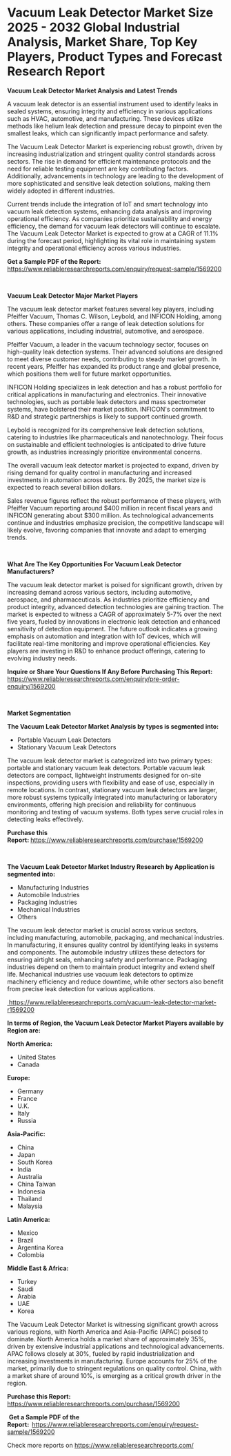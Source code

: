 <p><h1>Vacuum Leak Detector Market Size 2025 - 2032 Global Industrial Analysis, Market Share, Top Key Players, Product Types and Forecast Research Report</h1></p><p><strong>Vacuum Leak Detector Market Analysis and Latest Trends</strong></p>
<p><p>A vacuum leak detector is an essential instrument used to identify leaks in sealed systems, ensuring integrity and efficiency in various applications such as HVAC, automotive, and manufacturing. These devices utilize methods like helium leak detection and pressure decay to pinpoint even the smallest leaks, which can significantly impact performance and safety.</p><p>The Vacuum Leak Detector Market is experiencing robust growth, driven by increasing industrialization and stringent quality control standards across sectors. The rise in demand for efficient maintenance protocols and the need for reliable testing equipment are key contributing factors. Additionally, advancements in technology are leading to the development of more sophisticated and sensitive leak detection solutions, making them widely adopted in different industries.</p><p>Current trends include the integration of IoT and smart technology into vacuum leak detection systems, enhancing data analysis and improving operational efficiency. As companies prioritize sustainability and energy efficiency, the demand for vacuum leak detectors will continue to escalate. The Vacuum Leak Detector Market is expected to grow at a CAGR of 11.1% during the forecast period, highlighting its vital role in maintaining system integrity and operational efficiency across various industries.</p></p>
<p><strong>Get a Sample PDF of the Report:&nbsp;</strong> <a href="https://www.reliableresearchreports.com/enquiry/request-sample/1569200?utm_campaign=2197&utm_medium=2&utm_source=Github&utm_content=ia&utm_term=18022025&utm_id=vacuum-leak-detector">https://www.reliableresearchreports.com/enquiry/request-sample/1569200</a></p>
<p>&nbsp;</p>
<p><strong>Vacuum Leak Detector Major Market Players</strong></p>
<p><p>The vacuum leak detector market features several key players, including Pfeiffer Vacuum, Thomas C. Wilson, Leybold, and INFICON Holding, among others. These companies offer a range of leak detection solutions for various applications, including industrial, automotive, and aerospace.</p><p>Pfeiffer Vacuum, a leader in the vacuum technology sector, focuses on high-quality leak detection systems. Their advanced solutions are designed to meet diverse customer needs, contributing to steady market growth. In recent years, Pfeiffer has expanded its product range and global presence, which positions them well for future market opportunities.</p><p>INFICON Holding specializes in leak detection and has a robust portfolio for critical applications in manufacturing and electronics. Their innovative technologies, such as portable leak detectors and mass spectrometer systems, have bolstered their market position. INFICON's commitment to R&D and strategic partnerships is likely to support continued growth.</p><p>Leybold is recognized for its comprehensive leak detection solutions, catering to industries like pharmaceuticals and nanotechnology. Their focus on sustainable and efficient technologies is anticipated to drive future growth, as industries increasingly prioritize environmental concerns.</p><p>The overall vacuum leak detector market is projected to expand, driven by rising demand for quality control in manufacturing and increased investments in automation across sectors. By 2025, the market size is expected to reach several billion dollars.</p><p>Sales revenue figures reflect the robust performance of these players, with Pfeiffer Vacuum reporting around $400 million in recent fiscal years and INFICON generating about $300 million. As technological advancements continue and industries emphasize precision, the competitive landscape will likely evolve, favoring companies that innovate and adapt to emerging trends.</p></p>
<p>&nbsp;</p>
<p><strong>What Are The Key Opportunities For Vacuum Leak Detector Manufacturers?</strong></p>
<p><p>The vacuum leak detector market is poised for significant growth, driven by increasing demand across various sectors, including automotive, aerospace, and pharmaceuticals. As industries prioritize efficiency and product integrity, advanced detection technologies are gaining traction. The market is expected to witness a CAGR of approximately 5-7% over the next five years, fueled by innovations in electronic leak detection and enhanced sensitivity of detection equipment. The future outlook indicates a growing emphasis on automation and integration with IoT devices, which will facilitate real-time monitoring and improve operational efficiencies. Key players are investing in R&D to enhance product offerings, catering to evolving industry needs.</p></p>
<p><strong>Inquire or Share Your Questions If Any Before Purchasing This Report:</strong> <a href="https://www.reliableresearchreports.com/enquiry/pre-order-enquiry/1569200?utm_campaign=2197&utm_medium=2&utm_source=Github&utm_content=ia&utm_term=18022025&utm_id=vacuum-leak-detector">https://www.reliableresearchreports.com/enquiry/pre-order-enquiry/1569200</a></p>
<p>&nbsp;</p>
<p><strong>Market Segmentation</strong></p>
<p><strong>The Vacuum Leak Detector Market Analysis by types is segmented into:</strong></p>
<p><ul><li>Portable Vacuum Leak Detectors</li><li>Stationary Vacuum Leak Detectors</li></ul></p>
<p><p>The vacuum leak detector market is categorized into two primary types: portable and stationary vacuum leak detectors. Portable vacuum leak detectors are compact, lightweight instruments designed for on-site inspections, providing users with flexibility and ease of use, especially in remote locations. In contrast, stationary vacuum leak detectors are larger, more robust systems typically integrated into manufacturing or laboratory environments, offering high precision and reliability for continuous monitoring and testing of vacuum systems. Both types serve crucial roles in detecting leaks effectively.</p></p>
<p><strong>Purchase this Report:&nbsp;</strong><a href="https://www.reliableresearchreports.com/purchase/1569200?utm_campaign=2197&utm_medium=2&utm_source=Github&utm_content=ia&utm_term=18022025&utm_id=vacuum-leak-detector">https://www.reliableresearchreports.com/purchase/1569200</a></p>
<p>&nbsp;</p>
<p><strong>The Vacuum Leak Detector Market Industry Research by Application is segmented into:</strong></p>
<p><ul><li>Manufacturing Industries</li><li>Automobile Industries</li><li>Packaging Industries</li><li>Mechanical Industries</li><li>Others</li></ul></p>
<p><p>The vacuum leak detector market is crucial across various sectors, including manufacturing, automobile, packaging, and mechanical industries. In manufacturing, it ensures quality control by identifying leaks in systems and components. The automobile industry utilizes these detectors for ensuring airtight seals, enhancing safety and performance. Packaging industries depend on them to maintain product integrity and extend shelf life. Mechanical industries use vacuum leak detectors to optimize machinery efficiency and reduce downtime, while other sectors also benefit from precise leak detection for various applications.</p></p>
<p><a href="https://www.reliableresearchreports.com/vacuum-leak-detector-market-r1569200?utm_campaign=2197&utm_medium=2&utm_source=Github&utm_content=ia&utm_term=18022025&utm_id=vacuum-leak-detector">&nbsp;https://www.reliableresearchreports.com/vacuum-leak-detector-market-r1569200</a></p>
<p><strong>In terms of Region, the Vacuum Leak Detector Market Players available by Region are:</strong></p>
<p>
    <p> <strong> North America: </strong>
        <ul>
            <li>United States</li>
            <li>Canada</li>
        </ul>
        </p> 
    <p> <strong> Europe: </strong>
        <ul>
            <li>Germany</li>
            <li>France</li>
            <li>U.K.</li>
            <li>Italy</li>
            <li>Russia</li>
        </ul>
        </p> 
    <p> <strong> Asia-Pacific: </strong>
        <ul>
            <li>China</li>
            <li>Japan</li>
            <li>South Korea</li>
            <li>India</li>
            <li>Australia</li>
            <li>China Taiwan</li>
            <li>Indonesia</li>
            <li>Thailand</li>
            <li>Malaysia</li>
        </ul>
        </p> 
    <p> <strong> Latin America: </strong>
        <ul>
            <li>Mexico</li>
            <li>Brazil</li>
            <li>Argentina Korea</li>
            <li>Colombia</li>
        </ul>
        </p> 
    <p> <strong> Middle East & Africa: </strong>
        <ul>
            <li>Turkey</li>
            <li>Saudi</li>
            <li>Arabia</li>
            <li>UAE</li>
            <li>Korea</li>
        </ul>
    </p>
    </p>
<p><p>The Vacuum Leak Detector Market is witnessing significant growth across various regions, with North America and Asia-Pacific (APAC) poised to dominate. North America holds a market share of approximately 35%, driven by extensive industrial applications and technological advancements. APAC follows closely at 30%, fueled by rapid industrialization and increasing investments in manufacturing. Europe accounts for 25% of the market, primarily due to stringent regulations on quality control. China, with a market share of around 10%, is emerging as a critical growth driver in the region.</p></p>
<p><strong>Purchase this Report: </strong><a href="https://www.reliableresearchreports.com/purchase/1569200?utm_campaign=2197&utm_medium=2&utm_source=Github&utm_content=ia&utm_term=18022025&utm_id=vacuum-leak-detector">https://www.reliableresearchreports.com/purchase/1569200</a></p>
<p>&nbsp;<strong>Get a Sample PDF of the Report:&nbsp;&nbsp;</strong><a href="https://www.reliableresearchreports.com/enquiry/request-sample/1569200?utm_campaign=2197&utm_medium=2&utm_source=Github&utm_content=ia&utm_term=18022025&utm_id=vacuum-leak-detector">https://www.reliableresearchreports.com/enquiry/request-sample/1569200</a></p>
<p><strong></strong></p>
<p>Check more reports on <a href="https://www.reliableresearchreports.com/?utm_campaign=2197&utm_medium=2&utm_source=Github&utm_content=ia&utm_term=18022025&utm_id=vacuum-leak-detector">https://www.reliableresearchreports.com/</a></p>